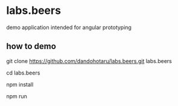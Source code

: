 # labs.beers
demo application intended for angular prototyping

## how to demo
git clone https://github.com/dandohotaru/labs.beers.git labs.beers

cd labs.beers

npm install

npm run
